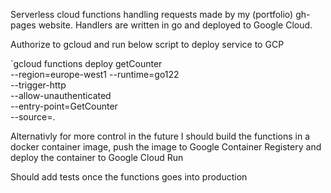 Serverless cloud functions handling requests made by my (portfolio) gh-pages website. Handlers are written in go and deployed to Google Cloud.

Authorize to gcloud and run below script to deploy service to GCP

`gcloud functions deploy getCounter \
  --region=europe-west1
  --runtime=go122 \
  --trigger-http \
  --allow-unauthenticated \
  --entry-point=GetCounter \
  --source=.


Alternativly for more control in the future I should build the functions in a docker container image, push the image to Google Container Registery and deploy the container to Google Cloud Run

Should add tests once the functions goes into production